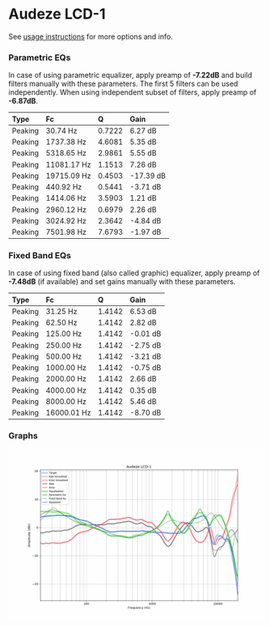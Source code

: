 # Audeze LCD-1
See [usage instructions](https://github.com/jaakkopasanen/AutoEq#usage) for more options and info.

### Parametric EQs
In case of using parametric equalizer, apply preamp of **-7.22dB** and build filters manually
with these parameters. The first 5 filters can be used independently.
When using independent subset of filters, apply preamp of **-6.87dB**.

| Type    | Fc          |      Q | Gain      |
|:--------|:------------|:-------|:----------|
| Peaking | 30.74 Hz    | 0.7222 | 6.27 dB   |
| Peaking | 1737.38 Hz  | 4.6081 | 5.35 dB   |
| Peaking | 5318.65 Hz  | 2.9861 | 5.55 dB   |
| Peaking | 11081.17 Hz | 1.1513 | 7.26 dB   |
| Peaking | 19715.09 Hz | 0.4503 | -17.39 dB |
| Peaking | 440.92 Hz   | 0.5441 | -3.71 dB  |
| Peaking | 1414.06 Hz  | 3.5903 | 1.21 dB   |
| Peaking | 2960.12 Hz  | 0.6979 | 2.26 dB   |
| Peaking | 3024.92 Hz  | 2.3642 | -4.84 dB  |
| Peaking | 7501.98 Hz  | 7.6793 | -1.97 dB  |

### Fixed Band EQs
In case of using fixed band (also called graphic) equalizer, apply preamp of **-7.48dB**
(if available) and set gains manually with these parameters.

| Type    | Fc          |      Q | Gain     |
|:--------|:------------|:-------|:---------|
| Peaking | 31.25 Hz    | 1.4142 | 6.53 dB  |
| Peaking | 62.50 Hz    | 1.4142 | 2.82 dB  |
| Peaking | 125.00 Hz   | 1.4142 | -0.01 dB |
| Peaking | 250.00 Hz   | 1.4142 | -2.75 dB |
| Peaking | 500.00 Hz   | 1.4142 | -3.21 dB |
| Peaking | 1000.00 Hz  | 1.4142 | -0.75 dB |
| Peaking | 2000.00 Hz  | 1.4142 | 2.66 dB  |
| Peaking | 4000.00 Hz  | 1.4142 | 0.35 dB  |
| Peaking | 8000.00 Hz  | 1.4142 | 5.46 dB  |
| Peaking | 16000.01 Hz | 1.4142 | -8.70 dB |

### Graphs
![](./Audeze%20LCD-1.png)